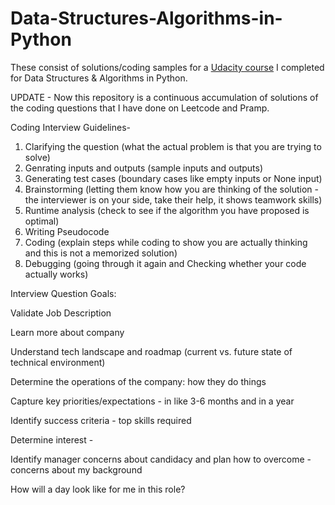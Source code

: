 # Data-Structures-Algorithms-in-Python
These consist of solutions/coding samples for a [Udacity course](https://www.udacity.com/course/data-structures-and-algorithms-in-python--ud513) I completed for Data Structures &amp; Algorithms in Python. 

UPDATE - Now this repository is a continuous accumulation of solutions of the coding questions that I have done on Leetcode and Pramp. 


Coding Interview Guidelines- 
1) Clarifying the question (what the actual problem is that you are trying to solve)
2) Genrating inputs and outputs (sample inputs and outputs)
3) Generating test cases (boundary cases like empty inputs or None input)
4) Brainstorming (letting them know how you are thinking of the solution - the interviewer is on your side, take their help, it shows teamwork skills)
5) Runtime analysis (check to see if the algorithm you have proposed is optimal)
6) Writing Pseudocode
7) Coding (explain steps while coding to show you are actually thinking and this is not a memorized solution)
8) Debugging (going through it again and Checking whether your code actually works)


Interview Question Goals:

Validate Job Description

Learn more about company

Understand tech landscape and roadmap (current vs. future state of technical environment)

Determine the operations of the company: how they do things

Capture key priorities/expectations - in like 3-6 months and in a year

Identify success criteria - top skills required

Determine interest - 

Identify manager concerns about candidacy and plan how to overcome - concerns about my background

How will a day look like for me in this role?
